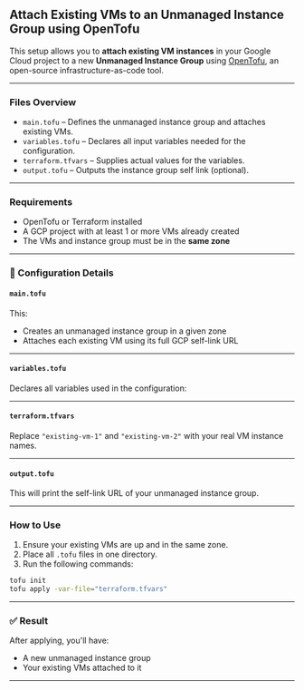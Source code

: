 ## Attach Existing VMs to an Unmanaged Instance Group using OpenTofu

This setup allows you to **attach existing VM instances** in your Google Cloud project to a new **Unmanaged Instance Group** using [OpenTofu](https://opentofu.org/), an open-source infrastructure-as-code tool.

---

###  Files Overview

* `main.tofu` – Defines the unmanaged instance group and attaches existing VMs.
* `variables.tofu` – Declares all input variables needed for the configuration.
* `terraform.tfvars` – Supplies actual values for the variables.
* `output.tofu` – Outputs the instance group self link (optional).

---

### Requirements

* OpenTofu or Terraform installed
* A GCP project with at least 1 or more VMs already created
* The VMs and instance group must be in the **same zone**

---

### 🔧 Configuration Details

#### `main.tofu`

This:

* Creates an unmanaged instance group in a given zone
* Attaches each existing VM using its full GCP self-link URL

---

#### `variables.tofu`

Declares all variables used in the configuration:

---

#### `terraform.tfvars`


Replace `"existing-vm-1"` and `"existing-vm-2"` with your real VM instance names.

---

#### `output.tofu`

This will print the self-link URL of your unmanaged instance group.

---

### How to Use

1. Ensure your existing VMs are up and in the same zone.
2. Place all `.tofu` files in one directory.
3. Run the following commands:

```bash
tofu init
tofu apply -var-file="terraform.tfvars"
```

---

### ✅ Result

After applying, you'll have:

* A new unmanaged instance group
* Your existing VMs attached to it

---
